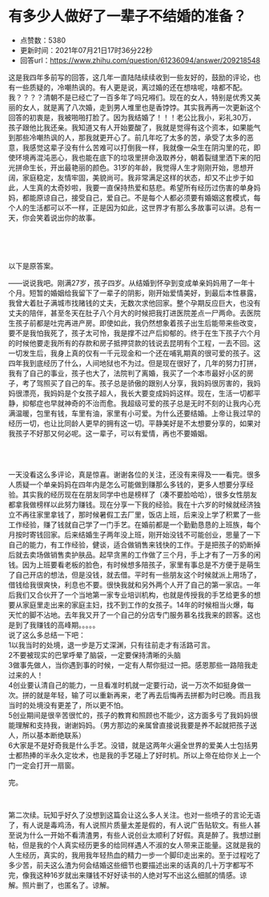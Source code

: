 # 有多少人做好了一辈子不结婚的准备？
- 点赞数：5380
- 更新时间：2021年07月21日17时36分22秒
- 回答url：https://www.zhihu.com/question/61236094/answer/209218548
<body>
 <p data-pid="HHbheILV">这是我四年多前写的回答，这几年一直陆陆续续收到一些友好的，鼓励的评论，也有一些质疑的，冷嘲热讽的。有人更是说，离过婚的还在想啥呢，啥都不配。我？？？？清朝不是已经亡了一百多年了吗兄嘚们。现在的女人，特别是优秀又美丽的女人，就是离了八次婚，走到男人堆里也是香饽饽。其实我再再一次更新这个回答的初衷是，我被啪啪打脸了。因为我结婚了！！！老公比我小，彩礼30万，孩子跟他比我还亲。我知道又有人开始要酸了，我就是觉得有这个资本，如果能气到那些冷嘲热讽的人，那我就更开心了。前几年吃了太多的苦，承受了太多的恶意，我感觉这辈子没有什么苦难可以打倒我一样，我就像一朵生在阴沟里的花，即使环境再混沌恶心，我也能在底下的垃圾里拼命汲取养分，朝着裂缝里洒下来的阳光拼命生长，开出最艳丽的颜色。31岁的年龄，我觉得人生才刚刚开始，思想开阔，家庭稳定，友情牢固，美貌尚可。我非常满足这样的状态，却又不止步于如此，人生真的太奇妙啦，我要一直保持热爱和慈悲。希望所有经历过伤害的单身妈妈，都能原谅自己，接受自己，爱自己。不是每个人都必须要有婚姻这套模式，每个人的生活都可以不一样，正是因为如此，这世界才有那么多故事可以讲。总有一天，你会笑着说出你的故事。</p>
 <p class="ztext-empty-paragraph"><br></p>
 <p class="ztext-empty-paragraph"><br></p>
 <p data-pid="OKemzVi3">以下是原答案。</p>
 <p data-pid="YdtJnUjb">——说说我吧。刚满27岁，孩子四岁。从结婚到怀孕到变成单亲妈妈用了一年十个月。短暂的婚姻给我留下了一辈子的阴影，刚开始爱情美好，到最后本性暴露，我曾大着肚子满城市找赌钱的丈夫，无数次求他回家。整个孕期反应巨大，也没有丈夫的陪伴，甚至冬天在肚子八个月大的时候把我打进医院差点一尸两命。去医院生孩子前都是吐完再进产房。即使如此，我仍然想象着孩子出生后能带来些改变，要不是我怕我死了，孩子太可怜，我是撑不过产后抑郁的。终于在生下孩子六个月的时候他要走我所有的存款和房子抵押贷款的钱说去昆明有个工程，一去不回。这一切发生后，我身上真的仅有一千元现金和一个还在哺乳期真的很可爱的孩子。这四年我到底经历了什么，人间地狱也不为过。但是现在很好了，几年的努力打拼，我有了自己的事业，孩子也大了，法院判了离婚，我买了一个本市最好小区的房子，考了驾照买了自己的车。孩子总是骄傲的跟别人分享，我妈妈很厉害的，我妈妈很漂亮，我妈妈是个女孩子超人，我长大要变成妈妈这样。现在，生活一切都平静，抑郁症也早就神奇的不治而愈。我超级可爱的孩子总是无时不刻的让我内心充满温暖，包里有钱，车里有油，家里有小可爱。为什么还要结婚。上帝让我过早的经历一切，也让比同龄人更早的拥有这一切。平静美好是不太想要分享的，如果对我孩子不好那又何必呢。这一辈子，可以有爱情，再也不要婚姻。</p>
 <p class="ztext-empty-paragraph"><br></p>
 <p data-pid="n7W94EWU"><br>
  一天没看这么多评论，真是惊喜。谢谢各位的关注，还没有来得及一一看完。很多人质疑一个单亲妈妈在四年内是怎么可能做到赚那么多钱的，更多人想要分享经验。其实我的经历现在在朋友同学中也是榜样了（凑不要脸哈哈），很多女性朋友都拿我做榜样以此努力赚钱。现在分享一下我的经验。我在十六岁的时候就经济独立不再往家里拿钱了，那时候暑假工去厂里，饭店上班，后来没上学了积累了一些工作经验，赚了钱就自己学了一门手艺。在婚前都是一个勤勤恳恳的上班族，每个月按时寄钱回家。后来结婚生子两年没上班，刚开始没钱不可能创业，思量了一下自己的能力，有工作经验，健谈，适合做销售来钱快的工作。于是把孩子的奶断掉后就去卖场做销售卖护肤品。起早贪黑的工作做了三个月，手上才有了一万多的闲钱。因为上班要看老板的脸色，有时候想多陪孩子，家里有事总是不方便于是萌生了自己开店的想法，但是没钱，就去借。平时有一些朋友这个时候就派上用场了，借钱给我很爽快，利息也不要。很快我就和另外两个人开了自己的第一家店。一年后我们又合伙开了一个当地第一家专业培训机构，也就是传授我的手艺给更多的想要从家庭里走出来的家庭主妇，找不到工作的女孩子。14年的时候相当火爆，每天忙的脚不沾地。去年我又开了一个自己的分店专门服务慕名找我来的顾客。这也是到了我赚钱的高峰期。。。。。<br>
  说了这么多总结一下吧：<br>
  1以我当时的处境，退一步是万丈深渊，只有往前走才有活路可言。<br>
  2不要被现实的巴掌呼晕了脑袋，一定要保持清晰的头脑<br>
  3做事先做人，当你遇到事的时候，一定有人帮你挺过一把。感恩那些一路陪我走过来的人！<br>
  4创业要认清自己的能力，一旦看准时机就一定要行动，说一万次不如挺身做一次。拼的就是年轻，输了可以重新再来，老了再去后悔再去拼都为时已晚。而且我当时的处境没有更差了，所以更不怕。<br>
  5创业期间是很辛苦很忙的，孩子的教育和照顾也不能少，这方面多亏了我妈妈很能理解和支持我，谢谢妈妈。（男方那边的亲属曾直接说我要是养不起就把孩子送人，所以基本断绝联系）<br>
  6大家是不是好奇我是什么手艺。没错，就是这两年火遍全世界的爱美人士包括男士都热捧的半永久定妆术，也是我的手艺碰上了好时机。所以上帝在给你关上一个门一定会打开一扇窗。</p>
 <p data-pid="jHtsaXyO">完。</p>
 <p class="ztext-empty-paragraph"><br></p>
 <p data-pid="ve0rJByB">第二次续。玩知乎好久了没想到这篇会让这么多人关注。也对一些喷子的言论无语了，有人说是毒鸡汤，有人说照片质量太差是假的，有人说广告贴软文。有些人甚至说为什么一开始不看清渣男，有些人说创业太顺利了好假。真是醉了。我想过删帖，但是我的个人真实经历更多的给同样遇人不淑的女人带来正能量。这就是我的人生经历，真实的，我用我年轻热血的精力一步一个脚印走出来的。至于过程吃了多少苦，前夫这么渣为何会结婚这些细节也要描述出来的话真的几十万字都写不完，像我这种16岁就出来赚钱不好好读书的人绝对写不出这么细腻的情感。谅解。照片删了，也匿名了。谅解。</p>
</body>